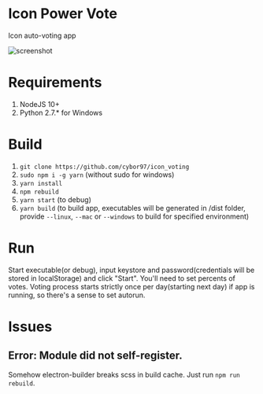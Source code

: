 # Icon Power Vote
Icon auto-voting app

![screenshot](https://github.com/cybor97/icon_voting/blob/master/Selection_518.png)

# Requirements
1. NodeJS 10+
2. Python 2.7.* for Windows

# Build
1. `git clone https://github.com/cybor97/icon_voting`
2. `sudo npm i -g yarn` (without sudo for windows)
3. `yarn install`
4. `npm rebuild`
5. `yarn start` (to debug)
6. `yarn build` (to build app, executables will be generated in /dist folder, provide `--linux`, `--mac` or `--windows` to build for specified environment)

# Run
Start executable(or debug), input keystore and password(credentials will be stored in localStorage) and click "Start".
You'll need to set percents of votes. 
Voting process starts strictly once per day(starting next day) if app is running, so there's a sense to set autorun.

# Issues
## Error: Module did not self-register.
Somehow electron-builder breaks scss in build cache.
Just run `npm run rebuild`.
